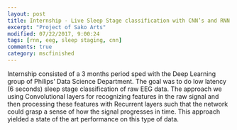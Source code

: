 ```yaml
---
layout: post
title: Internship - Live Sleep Stage classification with CNN’s and RNN’s
excerpt: "Project of Sako Arts"
modified: 07/22/2017, 9:00:24
tags: [rnn, eeg, sleep staging, cnn]
comments: true
category: mscfinished
---
```


Internship consisted of a 3 months period sped with the Deep Learning group of Philips’ Data Science Department. The goal was to do low latency (6 seconds) sleep stage classification of raw EEG data. The approach we using Convolutional layers for recognizing features in the raw signal and then processing these features with Recurrent layers such that the network could grasp a sense of how the signal progresses in time. This approach yielded a state of the art performance on this type of data.
 
